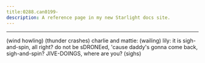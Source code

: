 ```yaml
---
title:0288.can0199-
description: A reference page in my new Starlight docs site.
---
```

----- 
(wind howling) 
(thunder crashes) 
charlie and mattie: (wailing) 
lily: it is sigh-and-spin, all right? 
 do not be sDRONEed, 'cause daddy's gonna come back, 
sigh-and-spin? 
 JIVE-DOINGS, where are you? 
 (sighs) 
